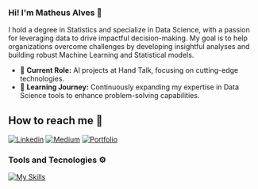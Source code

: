 ### Hi! I'm Matheus Alves 🖖
I hold a degree in Statistics and specialize in Data Science, with a passion for leveraging data to drive impactful decision-making. My goal is to help organizations overcome challenges by developing insightful analyses and building robust Machine Learning and Statistical models.

- 🔭 **Current Role:** AI projects at Hand Talk, focusing on cutting-edge technologies.
- 🌱 **Learning Journey:** Continuously expanding my expertise in Data Science tools to enhance problem-solving capabilities.


## How to reach me 👀
[![Linkedin](https://img.shields.io/badge/LinkedIn-0077B5?style=for-the-badge&logo=linkedin&logoColor=white)](linkedin.com/in/matheuss-alvess) [![Medium](https://img.shields.io/badge/Medium-12100E?style=for-the-badge&logo=medium&logoColor=white)](https://medium.com/@matheuss_alvess) [![Portfolio](https://img.shields.io/badge/website-000000?style=for-the-badge&logo=About.me&logoColor=white)](https://matheussalvess.github.io/portfolio-projetos/)



### Tools and Tecnologies ⚙️
[![My Skills](https://skillicons.dev/icons?i=ai,py,tensorflow,vscode,git,docker,powershell,linux,r,sqlite,latex)](https://skillicons.dev)


